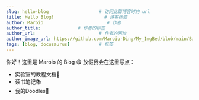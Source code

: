```yaml
---
slug: hello-blog                   # 访问此篇博客时的 url
title: Hello Blog!                   # 博客标题
author: Maroio                        # 作者
author_title:              # 作者的标签
author_url:                        # 作者的网址
author_image_url: https://github.com/Maroio-Ding/My_ImgBed/blob/main/Basic/avatar.png               # 作者头像的链接
tags: [blog, docusaurus]           # 标签
---
```


<!-- 博客的标题和预览部分 -->
<!--truncate-->

<!-- 博客的正文 -->
<!-- 使用 `markdown` 格式编辑 -->

你好！这里是 Maroio 的 Blog :yum:
放假我会在这里写点：
- 实验室的教程文档:page_facing_up:
- 读书笔记:books:
- 我的Doodles:art: